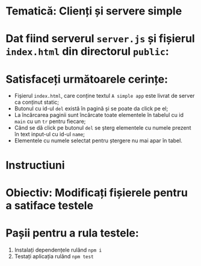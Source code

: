 # Tematică: Clienți și servere simple

# Dat fiind serverul `server.js` și fișierul `index.html` din directorul `public`:

# Satisfaceți următoarele cerințe:
- Fișierul `index.html`, care conține textul `A simple app` este livrat de server ca conținut static;
- Butonul cu id-ul `del` există în pagină și se poate da click pe el;
- La încărcarea paginii sunt încărcate toate elementele în tabelul cu id `main` cu un `tr` pentru fiecare;
- Când se dă click pe butonul `del` se șterg elementele cu numele prezent în text input-ul cu id-ul `name`;
- Elementele cu numele selectat pentru ștergere nu mai apar în tabel.

# Instructiuni

# Obiectiv: Modificați fișierele pentru a satiface testele

# Pașii pentru a rula testele:
1. Instalați dependențele rulând `npm i`
2. Testați aplicația rulând `npm test`